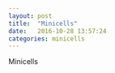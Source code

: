 ```yaml
---
layout: post
title:  "Minicells"
date:   2016-10-28 13:57:24
categories: minicells
---
```


Minicells

[^1]: Footnote one

